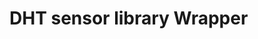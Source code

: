 DHT sensor library Wrapper
===============================================================================
